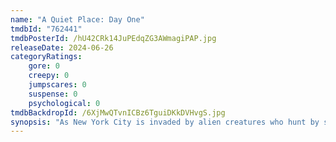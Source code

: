 ```yaml
---
name: "A Quiet Place: Day One"
tmdbId: "762441"
tmdbPosterId: /hU42CRk14JuPEdqZG3AWmagiPAP.jpg
releaseDate: 2024-06-26
categoryRatings:
    gore: 0
    creepy: 0
    jumpscares: 0
    suspense: 0
    psychological: 0
tmdbBackdropId: /6XjMwQTvnICBz6TguiDKkDVHvgS.jpg
synopsis: "As New York City is invaded by alien creatures who hunt by sound, a woman named Sam fights to survive with her cat."
---
```

